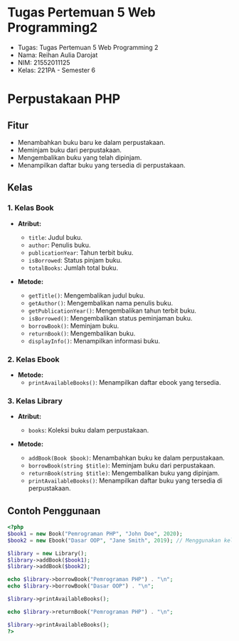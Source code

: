 # Tugas Pertemuan 5 Web Programming2
<ul>
  <li>Tugas: Tugas Pertemuan 5 Web Programming 2</li>
  <li>Nama: Reihan Aulia Darojat</li>
  <li>NIM: 21552011125</li>
  <li>Kelas: 221PA - Semester 6</li>
</ul>

# Perpustakaan PHP

## Fitur
- Menambahkan buku baru ke dalam perpustakaan.
- Meminjam buku dari perpustakaan.
- Mengembalikan buku yang telah dipinjam.
- Menampilkan daftar buku yang tersedia di perpustakaan.

## Kelas
### 1. Kelas Book
   - **Atribut:**
     - `title`: Judul buku.
     - `author`: Penulis buku.
     - `publicationYear`: Tahun terbit buku.
     - `isBorrowed`: Status pinjam buku.
     - `totalBooks`: Jumlah total buku.

   - **Metode:**
     - `getTitle()`: Mengembalikan judul buku.
     - `getAuthor()`: Mengembalikan nama penulis buku.
     - `getPublicationYear()`: Mengembalikan tahun terbit buku.
     - `isBorrowed()`: Mengembalikan status peminjaman buku.
     - `borrowBook()`: Meminjam buku.
     - `returnBook()`: Mengembalikan buku.
     - `displayInfo()`: Menampilkan informasi buku.

### 2. Kelas Ebook
   - **Metode:**
     - `printAvailableBooks()`: Menampilkan daftar ebook yang tersedia.

### 3. Kelas Library
   - **Atribut:**
     - `books`: Koleksi buku dalam perpustakaan.

   - **Metode:**
     - `addBook(Book $book)`: Menambahkan buku ke dalam perpustakaan.
     - `borrowBook(string $title)`: Meminjam buku dari perpustakaan.
     - `returnBook(string $title)`: Mengembalikan buku yang dipinjam.
     - `printAvailableBooks()`: Menampilkan daftar buku yang tersedia di perpustakaan.

## Contoh Penggunaan
```php
<?php
$book1 = new Book("Pemrograman PHP", "John Doe", 2020);
$book2 = new Ebook("Dasar OOP", "Jane Smith", 2019); // Menggunakan kelas Ebook

$library = new Library();
$library->addBook($book1);
$library->addBook($book2);

echo $library->borrowBook("Pemrograman PHP") . "\n";
echo $library->borrowBook("Dasar OOP") . "\n";

$library->printAvailableBooks();

echo $library->returnBook("Pemrograman PHP") . "\n";

$library->printAvailableBooks();
?>
